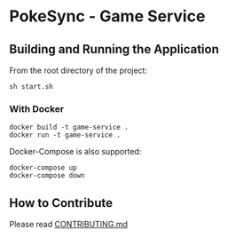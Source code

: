# PokeSync - Game Service

## Building and Running the Application

From the root directory of the project:

```
sh start.sh
```

### With Docker

```
docker build -t game-service .
docker run -t game-service .
```

Docker-Compose is also supported:

```
docker-compose up
docker-compose down
```

## How to Contribute

Please read [CONTRIBUTING.md](https://gitlab.com/pokesync/game-service/blob/master/CONTRIBUTING.md)